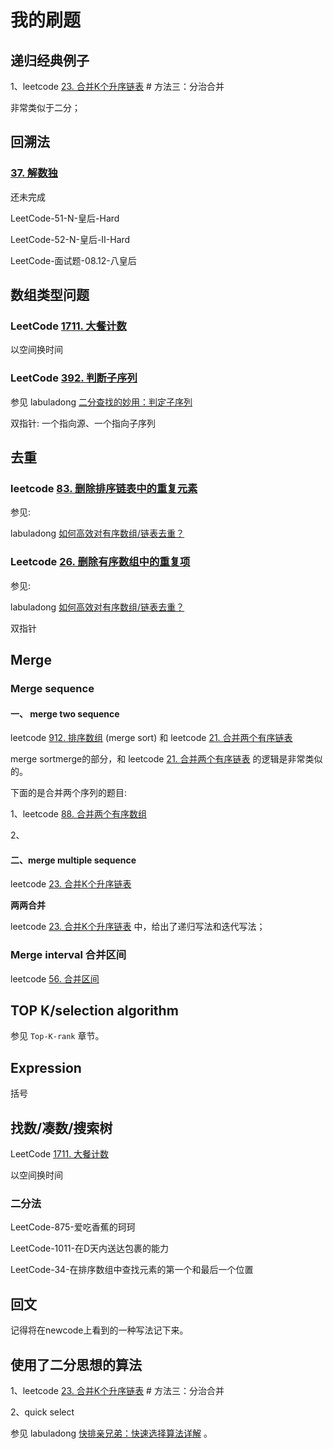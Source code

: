 # 我的刷题

## 递归经典例子

1、leetcode [23. 合并K个升序链表](https://leetcode-cn.com/problems/merge-k-sorted-lists/)  # 方法三：分治合并

非常类似于二分；

## 回溯法



### [37. 解数独](https://leetcode-cn.com/problems/sudoku-solver/)

还未完成

LeetCode-51-N-皇后-Hard

LeetCode-52-N-皇后-II-Hard

LeetCode-面试题-08.12-八皇后



## 数组类型问题

### LeetCode [1711. 大餐计数](https://leetcode-cn.com/problems/count-good-meals/)

以空间换时间

### LeetCode [392. 判断子序列](https://leetcode-cn.com/problems/is-subsequence/)

参见 labuladong [二分查找的妙用：判定子序列](https://mp.weixin.qq.com/s/hWi2hTrQewL_YKioGkXQJg)

双指针: 一个指向源、一个指向子序列

## 去重

### leetcode [83. 删除排序链表中的重复元素](https://leetcode-cn.com/problems/remove-duplicates-from-sorted-list/) 

参见: 

labuladong [如何高效对有序数组/链表去重？](https://mp.weixin.qq.com/s/6Eb7gKqNqXH9B0hSZvMs5A)



### Leetcode [26. 删除有序数组中的重复项](https://leetcode-cn.com/problems/remove-duplicates-from-sorted-array/)

参见: 

labuladong [如何高效对有序数组/链表去重？](https://mp.weixin.qq.com/s/6Eb7gKqNqXH9B0hSZvMs5A)

双指针

## Merge

### Merge sequence

#### 一、 merge two sequence



leetcode [912. 排序数组](https://leetcode-cn.com/problems/sort-an-array/) (merge sort) 和 leetcode [21. 合并两个有序链表](https://leetcode-cn.com/problems/merge-two-sorted-lists/) 

merge sortmerge的部分，和 leetcode [21. 合并两个有序链表](https://leetcode-cn.com/problems/merge-two-sorted-lists/) 的逻辑是非常类似的。

下面的是合并两个序列的题目:

1、leetcode [88. 合并两个有序数组](https://leetcode-cn.com/problems/merge-sorted-array/)

2、

#### 二、merge multiple sequence

leetcode [23. 合并K个升序链表](https://leetcode-cn.com/problems/merge-k-sorted-lists/)

**两两合并**

leetcode [23. 合并K个升序链表](https://leetcode-cn.com/problems/merge-k-sorted-lists/) 中，给出了递归写法和迭代写法；

### Merge interval 合并区间

leetcode [56. 合并区间](https://leetcode-cn.com/problems/merge-intervals/)





## TOP K/selection algorithm

参见 `Top-K-rank` 章节。

## Expression

括号



## 找数/凑数/搜索树

LeetCode [1711. 大餐计数](https://leetcode-cn.com/problems/count-good-meals/)

以空间换时间



### 二分法

LeetCode-875-爱吃香蕉的珂珂

LeetCode-1011-在D天内送达包裹的能力

LeetCode-34-在排序数组中查找元素的第一个和最后一个位置



## 回文

记得将在newcode上看到的一种写法记下来。



## 使用了二分思想的算法

1、leetcode [23. 合并K个升序链表](https://leetcode-cn.com/problems/merge-k-sorted-lists/)  # 方法三：分治合并

2、quick select

参见  labuladong [快排亲兄弟：快速选择算法详解](https://mp.weixin.qq.com/s/TRO3FOKT90Mpvn3hQWVBAQ) 。
